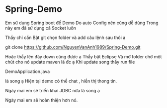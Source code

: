 # Spring-Demo
Em sử dụng Spring boot để Demo Do auto Config nên cũng dễ dùng
Trong này em đã sử dụng cả Socket luôn

Thầy chỉ cần Bật git chọn folder và add câu lệnh sau thôi ạ 

   git clone https://github.com/NguyenVanAnh1989/Spring-Demo.git

Hoặc thầy lên đây down cũng được ạ
Thầy bật Eclipse Và mở folder chờ một chút cho nó update maven là đc ạ
Khi update song thầy run file 

DemoApplication.java 

là song ạ
Hiện tại demo có thể chat , hiển thị thong tin.

Ngày mai em sẽ triển khai JDBC nữa là song ạ

Ngày mai em sẽ hoàn thiện hơn nó.


